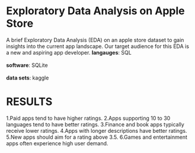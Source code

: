 # Exploratory Data Analysis on Apple Store
A brief Exploratory Data Analysis (EDA) on an apple store dataset to gain insights into the current app landscape.
Our target audience for this EDA is a new and aspiring app developer.
**langauges**: SQL <br>
</br>
**software**: SQLite
<br>
</br>
**data sets**: kaggle

# RESULTS
1.Paid apps tend to have higher ratings.
2.Apps supporting 10 to 30 languages tend to have better ratings.
3.Finance and book apps typically receive lower ratings.
4.Apps with longer descriptions have better ratings.
5.New apps should aim for a rating above 3.5.
6.Games and entertainment apps often experience high user demand.

